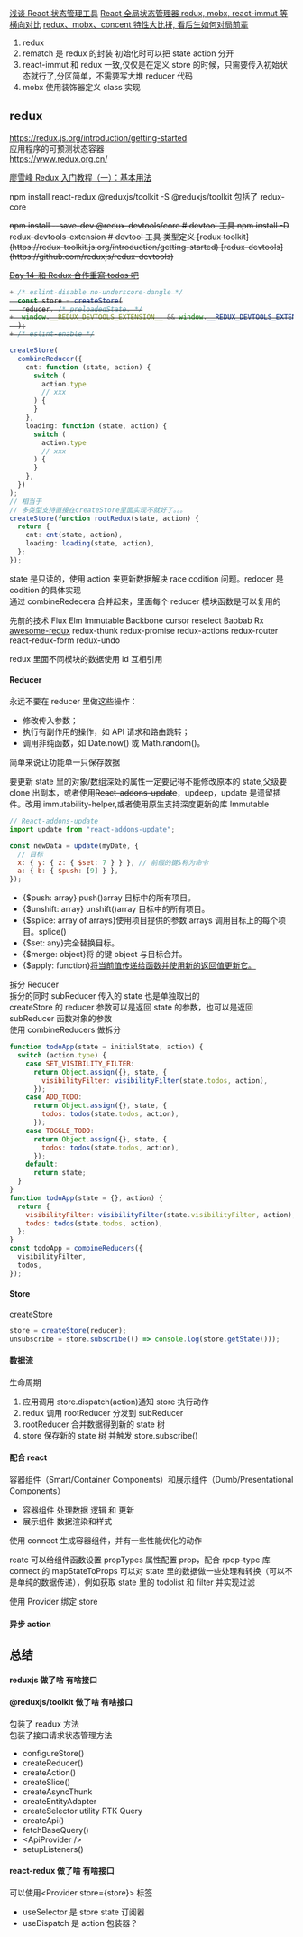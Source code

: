 [浅谈 React 状态管理工具](https://zhuanlan.zhihu.com/p/475785123)
[React 全局状态管理器 redux, mobx, react-immut 等横向对比](https://www.tangshuang.net/7862.html)
[redux、mobx、concent 特性大比拼, 看后生如何对局前辈](https://segmentfault.com/a/1190000022332809)

1. redux
2. rematch 是 redux 的封装 初始化时可以把 state action 分开
3. react-immut 和 redux 一致,仅仅是在定义 store 的时候，只需要传入初始状态就行了,分区简单，不需要写大堆 reducer 代码
4. mobx 使用装饰器定义 class 实现

## redux

https://redux.js.org/introduction/getting-started  
应用程序的可预测状态容器  
https://www.redux.org.cn/

[廖雪峰 Redux 入门教程（一）：基本用法](https://www.ruanyifeng.com/blog/2016/09/redux_tutorial_part_one_basic_usages.html)

npm install react-redux @reduxjs/toolkit -S
@reduxjs/toolkit 包括了 redux-core

<s>
npm install --save-dev @redux-devtools/core # devtool 工具 
npm install -D redux-devtools-extension # devtool 工具 类型定义  
[redux toolkit](https://redux-toolkit.js.org/introduction/getting-started) 
[redux-devtools](https://github.com/reduxjs/redux-devtools)

[Day 14-和 Redux 合作重寫 todos 吧](https://ithelp.ithome.com.tw/articles/10203447)

```ts
+ /* eslint-disable no-underscore-dangle */
  const store = createStore(
   reducer, /* preloadedState, */
+  window.__REDUX_DEVTOOLS_EXTENSION__ && window.__REDUX_DEVTOOLS_EXTENSION__()
  );
+ /* eslint-enable */
```

</s>

```ts
createStore(
  combineReducer({
    cnt: function (state, action) {
      switch (
        action.type
        // xxx
      ) {
      }
    },
    loading: function (state, action) {
      switch (
        action.type
        // xxx
      ) {
      }
    },
  })
);
// 相当于
// 多类型支持直接在createStore里面实现不就好了。。。
createStore(function rootRedux(state, action) {
  return {
    cnt: cnt(state, action),
    loading: loading(state, action),
  };
});
```

state 是只读的，使用 action 来更新数据解决 race codition 问题。redocer 是 codition 的具体实现  
通过 combineRedecera 合并起来，里面每个 reducer 模块函数是可以复用的

先前的技术 Flux Elm Immutable Backbone cursor reselect Baobab Rx  
[awesome-redux](https://github.com/xgrommx/awesome-redux)
redux-thunk redux-promise redux-actions redux-router react-redux-form redux-undo

redux 里面不同模块的数据使用 id 互相引用

#### Reducer

永远不要在 reducer 里做这些操作：

- 修改传入参数；
- 执行有副作用的操作，如 API 请求和路由跳转；
- 调用非纯函数，如 Date.now() 或 Math.random()。

简单来说让功能单一只保存数据

要更新 state 里的对象/数组深处的属性一定要记得不能修改原本的 state,父级要 clone 出副本，或者使用<s>React-addons-update</s>，updeep，update 是遗留插件。改用 immutability-helper,或者使用原生支持深度更新的库 Immutable

```js
// React-addons-update
import update from "react-addons-update";

const newData = update(myDate, {
  // 目标
  x: { y: { z: { $set: 7 } } }, // 前缀的键$称为命令
  a: { b: { $push: [9] } },
});
```

- {$push: array} push()array 目标中的所有项目。
- {$unshift: array} unshift()array 目标中的所有项目。
- {$splice: array of arrays}使用项目提供的参数 arrays 调用目标上的每个项目。splice()
- {$set: any}完全替换目标。
- {$merge: object}将 的键 object 与目标合并。
- {$apply: function}<u>将当前值传递给函数并使用新的返回值更新它。</u>

拆分 Reducer  
拆分的同时 subReducer 传入的 state 也是单独取出的  
createStore 的 reducer 参数可以是返回 state 的参数，也可以是返回 subReducer 函数对象的参数  
使用 combineReducers 做拆分

```js
function todoApp(state = initialState, action) {
  switch (action.type) {
    case SET_VISIBILITY_FILTER:
      return Object.assign({}, state, {
        visibilityFilter: visibilityFilter(state.todos, action),
      });
    case ADD_TODO:
      return Object.assign({}, state, {
        todos: todos(state.todos, action),
      });
    case TOGGLE_TODO:
      return Object.assign({}, state, {
        todos: todos(state.todos, action),
      });
    default:
      return state;
  }
}
function todoApp(state = {}, action) {
  return {
    visibilityFilter: visibilityFilter(state.visibilityFilter, action),
    todos: todos(state.todos, action),
  };
}
const todoApp = combineReducers({
  visibilityFilter,
  todos,
});
```

#### Store

createStore

```js
store = createStore(reducer);
unsubscribe = store.subscribe(() => console.log(store.getState()));
```

#### 数据流

生命周期

1. 应用调用 store.dispatch(action)通知 store 执行动作
2. redux 调用 rootReducer 分发到 subReducer
3. rootReducer 合并数据得到新的 state 树
4. store 保存新的 state 树 并触发 store.subscribe()

#### 配合 react

容器组件（Smart/Container Components）和展示组件（Dumb/Presentational Components）

- 容器组件 处理数据 逻辑 和 更新
- 展示组件 数据渲染和样式

使用 connect 生成容器组件，并有一些性能优化的动作

reatc 可以给组件函数设置 propTypes 属性配置 prop，配合 rpop-type 库
connect 的 mapStateToProps 可以对 state 里的数据做一些处理和转换（可以不是单纯的数据传递），例如获取 state 里的 todolist 和 filter 并实现过滤

使用 Provider 绑定 store

#### 异步 action

## 总结

#### reduxjs 做了啥 有啥接口

#### @reduxjs/toolkit 做了啥 有啥接口

包装了 readux 方法  
包装了接口请求状态管理方法

- configureStore()
- createReducer()
- createAction()
- createSlice()
- createAsyncThunk
- createEntityAdapter
- createSelector utility
  RTK Query
- createApi()
- fetchBaseQuery()
- &lt;ApiProvider /&gt;
- setupListeners()

#### react-redux 做了啥 有啥接口

可以使用&lt;Provider store={store}&gt; 标签

- useSelector 是 store state 订阅器
- useDispatch 是 action 包装器？
